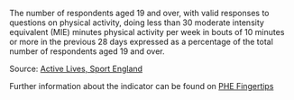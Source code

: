 The number of respondents aged 19 and over, with valid responses to questions on physical activity, doing less than 30 moderate intensity equivalent (MIE) minutes physical activity per week in bouts of 10 minutes or more in the previous 28 days expressed as a percentage of the total number of respondents aged 19 and over.

Source: <a href="https://www.sportengland.org/research/active-lives-survey/" target="_blank">Active Lives, Sport England</a>

Further information about the indicator can be found on <a href="https://fingertips.phe.org.uk/search/93015" target="_blank">PHE Fingertips</a>
